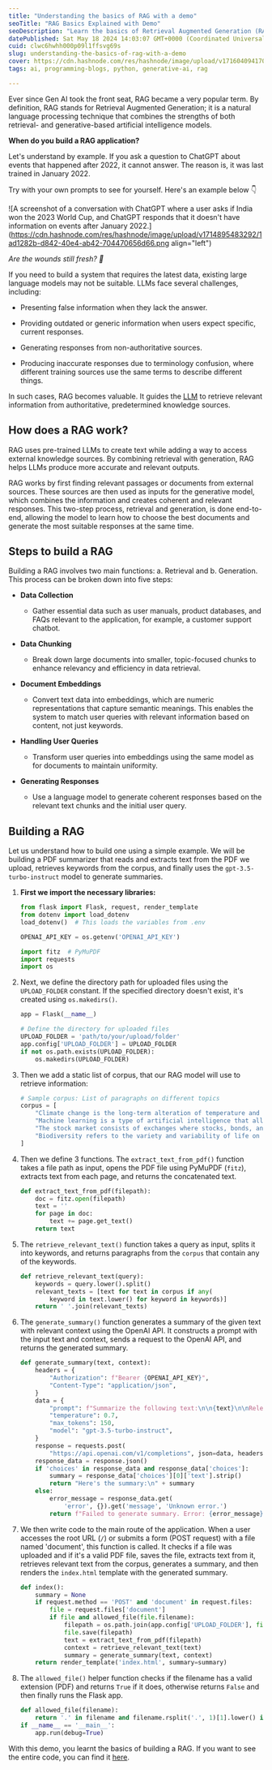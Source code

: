 ```yaml
---
title: "Understanding the basics of RAG with a demo"
seoTitle: "RAG Basics Explained with Demo"
seoDescription: "Learn the basics of Retrieval Augmented Generation (RAG) with a practical demo and step-by-step guide"
datePublished: Sat May 18 2024 14:03:07 GMT+0000 (Coordinated Universal Time)
cuid: clwc6hwhh000p09l1ffsvg69s
slug: understanding-the-basics-of-rag-with-a-demo
cover: https://cdn.hashnode.com/res/hashnode/image/upload/v1716040941704/d3c9ac93-5a6a-4861-8abb-45b80dfd781d.png
tags: ai, programming-blogs, python, generative-ai, rag

---
```


Ever since Gen AI took the front seat, RAG became a very popular term. By definition, RAG stands for Retrieval Augmented Generation; it is a natural language processing technique that combines the strengths of both retrieval- and generative-based artificial intelligence models.

**When do you build a RAG application?**

Let's understand by example. If you ask a question to ChatGPT about events that happened after 2022, it cannot answer. The reason is, it was last trained in January 2022.

Try with your own prompts to see for yourself. Here's an example below 👇

![A screenshot of a conversation with ChatGPT where a user asks if India won the 2023 World Cup, and ChatGPT responds that it doesn't have information on events after January 2022.](https://cdn.hashnode.com/res/hashnode/image/upload/v1714895483292/1ad1282b-d842-40e4-ab42-704470656d66.png align="left")

*Are the wounds still fresh? 🫣*

If you need to build a system that requires the latest data, existing large language models may not be suitable. LLMs face several challenges, including:

* Presenting false information when they lack the answer.
    
* Providing outdated or generic information when users expect specific, current responses.
    
* Generating responses from non-authoritative sources.
    
* Producing inaccurate responses due to terminology confusion, where different training sources use the same terms to describe different things.
    

In such cases, RAG becomes valuable. It guides the [LLM](https://www.cloudflare.com/en-gb/learning/ai/what-is-large-language-model/) to retrieve relevant information from authoritative, predetermined knowledge sources.

## How does a RAG work?

RAG uses pre-trained LLMs to create text while adding a way to access external knowledge sources. By combining retrieval with generation, RAG helps LLMs produce more accurate and relevant outputs.

RAG works by first finding relevant passages or documents from external sources. These sources are then used as inputs for the generative model, which combines the information and creates coherent and relevant responses. This two-step process, retrieval and generation, is done end-to-end, allowing the model to learn how to choose the best documents and generate the most suitable responses at the same time.

## Steps to build a RAG

Building a RAG involves two main functions: a. Retrieval and b. Generation. This process can be broken down into five steps:

* **Data Collection**
    
    * Gather essential data such as user manuals, product databases, and FAQs relevant to the application, for example, a customer support chatbot.
        
* **Data Chunking**
    
    * Break down large documents into smaller, topic-focused chunks to enhance relevancy and efficiency in data retrieval.
        
* **Document Embeddings**
    
    * Convert text data into embeddings, which are numeric representations that capture semantic meanings. This enables the system to match user queries with relevant information based on content, not just keywords.
        
* **Handling User Queries**
    
    * Transform user queries into embeddings using the same model as for documents to maintain uniformity.
        
* **Generating Responses**
    
    * Use a language model to generate coherent responses based on the relevant text chunks and the initial user query.
        

## Building a RAG

Let us understand how to build one using a simple example. We will be building a PDF summarizer that reads and extracts text from the PDF we upload, retrieves keywords from the corpus, and finally uses the `gpt-3.5-turbo-instruct` model to generate summaries.

1. **First we import the necessary libraries:**
    
    ```python
    from flask import Flask, request, render_template
    from dotenv import load_dotenv
    load_dotenv()  # This loads the variables from .env
    
    OPENAI_API_KEY = os.getenv('OPENAI_API_KEY')
    
    import fitz  # PyMuPDF
    import requests
    import os
    ```
    
2. Next, we define the directory path for uploaded files using the `UPLOAD_FOLDER` constant. If the specified directory doesn't exist, it's created using `os.makedirs()`.
    
    ```python
    app = Flask(__name__)
    
    # Define the directory for uploaded files
    UPLOAD_FOLDER = 'path/to/your/upload/folder'
    app.config['UPLOAD_FOLDER'] = UPLOAD_FOLDER
    if not os.path.exists(UPLOAD_FOLDER):
        os.makedirs(UPLOAD_FOLDER)
    ```
    
3. Then we add a static list of corpus, that our RAG model will use to retrieve information:
    
    ```python
    # Sample corpus: List of paragraphs on different topics
    corpus = [
        "Climate change is the long-term alteration of temperature and typical weather patterns in a place.",
        "Machine learning is a type of artificial intelligence that allows software applications to become more accurate at predicting outcomes without being explicitly programmed.",
        "The stock market consists of exchanges where stocks, bonds, and other securities are bought and sold.",
        "Biodiversity refers to the variety and variability of life on Earth, crucial for ecosystems to function and humans to survive."
    ]
    ```
    
4. Then we define 3 functions. The `extract_text_from_pdf()` function takes a file path as input, opens the PDF file using PyMuPDF (`fitz`), extracts text from each page, and returns the concatenated text.
    
    ```python
    def extract_text_from_pdf(filepath):
        doc = fitz.open(filepath)
        text = ''
        for page in doc:
            text += page.get_text()
        return text
    ```
    
5. The `retrieve_relevant_text()` function takes a query as input, splits it into keywords, and returns paragraphs from the `corpus` that contain any of the keywords.
    
    ```python
    def retrieve_relevant_text(query):
        keywords = query.lower().split()
        relevant_texts = [text for text in corpus if any(
            keyword in text.lower() for keyword in keywords)]
        return ' '.join(relevant_texts)
    ```
    
6. The `generate_summary()` function generates a summary of the given text with relevant context using the OpenAI API. It constructs a prompt with the input text and context, sends a request to the OpenAI API, and returns the generated summary.
    
    ```python
    def generate_summary(text, context):
        headers = {
            "Authorization": f"Bearer {OPENAI_API_KEY}",
            "Content-Type": "application/json",
        }
        data = {
            "prompt": f"Summarize the following text:\n\n{text}\n\nRelevant information:\n{context}",
            "temperature": 0.7,
            "max_tokens": 150,
            "model": "gpt-3.5-turbo-instruct",
        }
        response = requests.post(
            "https://api.openai.com/v1/completions", json=data, headers=headers)
        response_data = response.json()
        if 'choices' in response_data and response_data['choices']:
            summary = response_data['choices'][0]['text'].strip()
            return "Here's the summary:\n" + summary
        else:
            error_message = response_data.get(
                'error', {}).get('message', 'Unknown error.')
            return f"Failed to generate summary. Error: {error_message}"
    ```
    
7. We then write code to the main route of the application. When a user accesses the root URL (`/`) or submits a form (POST request) with a file named 'document', this function is called. It checks if a file was uploaded and if it's a valid PDF file, saves the file, extracts text from it, retrieves relevant text from the corpus, generates a summary, and then renders the `index.html` template with the generated summary.
    
    ```python
    def index():
        summary = None
        if request.method == 'POST' and 'document' in request.files:
            file = request.files['document']
            if file and allowed_file(file.filename):
                filepath = os.path.join(app.config['UPLOAD_FOLDER'], file.filename)
                file.save(filepath)
                text = extract_text_from_pdf(filepath)
                context = retrieve_relevant_text(text)
                summary = generate_summary(text, context)
        return render_template('index.html', summary=summary)
    ```
    
8. The `allowed_file()` helper function checks if the filename has a valid extension (PDF) and returns `True` if it does, otherwise returns `False` and then finally runs the Flask app.
    
    ```python
    def allowed_file(filename):
        return '.' in filename and filename.rsplit('.', 1)[1].lower() in ['pdf']
    if __name__ == '__main__':
        app.run(debug=True)
    ```
    

With this demo, you learnt the basics of building a RAG. If you want to see the entire code, you can find it [here](https://github.com/Haimantika/RAG_TIL_conference_demo).
